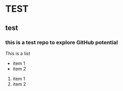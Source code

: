 # TEST

## test

### this is a test repo to explore GitHub potential

This is a list
* item 1
* item 2

1. item 1
2. item 2
